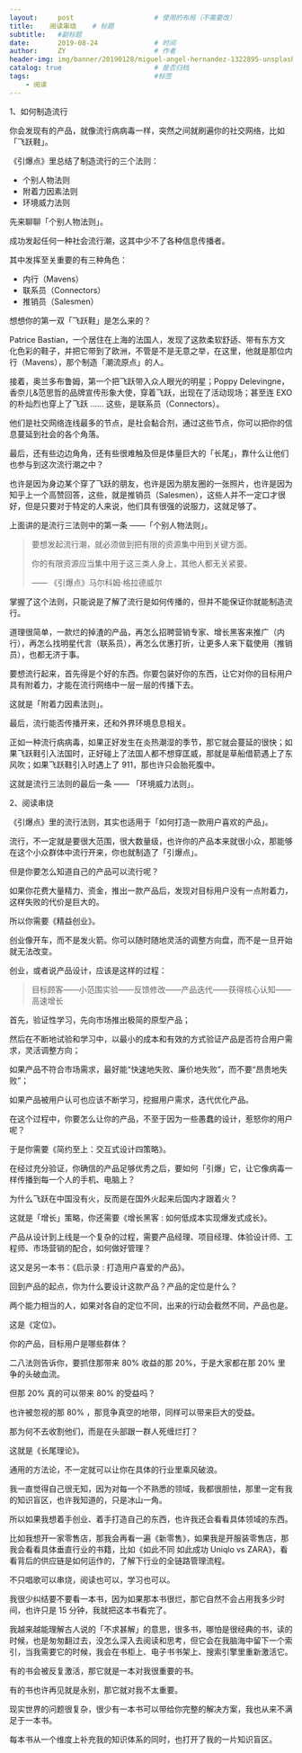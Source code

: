 ```yaml
---
layout:     post                    # 使用的布局（不需要改）
title:    阅读串烧    # 标题 
subtitle:   #副标题
date:       2019-08-24              # 时间
author:     ZY                      # 作者
header-img: img/banner/20190128/miguel-angel-hernandez-1322895-unsplash.jpg    #这篇文章标题背景图片
catalog: true                       # 是否归档
tags:                               #标签
    - 阅读
---
```


1、如何制造流行

你会发现有的产品，就像流行病病毒一样，突然之间就刷遍你的社交网络，比如「飞跃鞋」。

《引爆点》里总结了制造流行的三个法则：

- 个别人物法则
- 附着力因素法则
- 环境威力法则

先来聊聊「个别人物法则」。

成功发起任何一种社会流行潮，这其中少不了各种信息传播者。

其中发挥至关重要的有三种角色：

- 内行（Mavens）
- 联系员（Connectors）
- 推销员（Salesmen）

想想你的第一双「飞跃鞋」是怎么来的？

Patrice Bastian，一个居住在上海的法国人，发现了这款柔软舒适、带有东方文化色彩的鞋子，并把它带到了欧洲，不管是不是无意之举，在这里，他就是那位内行（Mavens），那个制造「潮流原点」的人。

接着，奥兰多布鲁姆，第一个把飞跃带入众人眼光的明星；Poppy Delevingne，香奈儿&范思哲的品牌宣传形象大使，穿着飞跃，出现在了活动现场；甚至连 EXO 的朴灿烈也穿上了飞跃 …… 这些，是联系员（Connectors）。

他们是社交网络连线最多的节点，是社会黏合剂，通过这些节点，你可以把你的信息蔓延到社会的各个角落。

最后，还有些边边角角，还有些很难触及但是体量巨大的「长尾」，靠什么让他们也参与到这次流行潮之中？

也许是因为身边某个穿了飞跃的朋友，也许是因为朋友圈的一张照片，也许是因为知乎上一个高赞回答，这些，就是推销员（Salesmen），这些人并不一定口才很好，但是只要对于特定的人来说，他们具有很强的说服力，这就足够了。

上面讲的是流行三法则中的第一条 ——「个别人物法则」。

> 要想发起流行潮，就必须做到把有限的资源集中用到关键方面。
>
> 你的有限资源应当集中用于这三类人身上，其他人都无关紧要。
>
> —— 《引爆点》马尔科姆·格拉德威尔 

掌握了这个法则，只能说是了解了流行是如何传播的，但并不能保证你就能制造流行。

道理很简单，一款烂的掉渣的产品，再怎么招聘营销专家、增长黑客来推广（内行），再怎么找明星代言（联系员），再怎么优惠打折，让更多人来下载使用（推销员），也都无济于事。

要想流行起来，首先得是个好的东西。你要包装好你的东西，让它对你的目标用户具有附着力，才能在流行网络中一层一层的传播下去。

这就是「附着力因素法则」。

最后，流行能否传播开来，还和外界环境息息相关。

正如一种流行病病毒，如果正好发生在炎热潮湿的季节，那它就会蔓延的很快；如果飞跃鞋引入法国时，正好碰上了法国人都不想穿匡威，那就是草船借箭遇上了东风吹；如果飞跃鞋引入时遇上了 911，那也许只会胎死腹中。

这就是流行三法则的最后一条 —— 「环境威力法则」。



2、阅读串烧

《引爆点》里的流行法则，其实也适用于「如何打造一款用户喜欢的产品」。

流行，不一定就是要很大范围，很大数量级，也许你的产品本来就很小众，那能够在这个小众群体中流行开来，你也就制造了「引爆点」。

但是你要怎么知道自己的产品可以流行呢？

如果你花费大量精力、资金，推出一款产品后，发现对目标用户没有一点附着力，这样失败的代价是巨大的。

所以你需要《精益创业》。

创业像开车，而不是发火箭。你可以随时随地灵活的调整方向盘，而不是一旦开始就无法改变。

创业，或者说产品设计，应该是这样的过程：

> 目标顾客——小范围实验——反馈修改——产品迭代——获得核心认知——高速增长

首先，验证性学习，先向市场推出极简的原型产品；

然后在不断地试验和学习中，以最小的成本和有效的方式验证产品是否符合用户需求，灵活调整方向；

如果产品不符合市场需求，最好能“快速地失败、廉价地失败”，而不要“昂贵地失败”；

如果产品被用户认可也应该不断学习，挖掘用户需求，迭代优化产品。

在这个过程中，你要怎么让你的产品，不至于因为一些愚蠢的设计，惹怒你的用户呢？

于是你需要《简约至上：交互式设计四策略》。

在经过充分验证，你确信的产品足够优秀之后，要如何「引爆」它，让它像病毒一样传播到每一个人的手机、电脑上？

为什么飞跃在中国没有火，反而是在国外火起来后国内才跟着火？

这就是「增长」策略，你还需要《增长黑客 : 如何低成本实现爆发式成长》。

产品从设计到上线是一个复杂的过程，需要产品经理、项目经理、体验设计师、工程师、市场营销的配合，如何做好管理？

这又是另一本书：《启示录 : 打造用户喜爱的产品》。

回到产品的起点，你为什么要设计这款产品？产品的定位是什么？

两个能力相当的人，如果对各自的定位不同，出来的行动会截然不同，产品也是。

这是《定位》。

你的产品，目标用户是哪些群体？

二八法则告诉你，要抓住那带来 80% 收益的那 20%，于是大家都在那 20% 里争的头破血流。

但那 20% 真的可以带来 80% 的受益吗？

也许被忽视的那 80% ，那竞争真空的地带，同样可以带来巨大的受益。

那为何不去收割他们，而是在头部跟一群人死缠烂打？

这就是《长尾理论》。

通用的方法论，不一定就可以让你在具体的行业里乘风破浪。

我一直觉得自己很无知，因为对每一个不熟悉的领域，我都很胆怯，那里一定有我的知识盲区，也许我知道的，只是冰山一角。

所以如果我想着手创业、着手打造自己的东西，也许我还会看看具体领域的东西。

比如我想开一家零售店，那我会再看一遍《新零售》，如果我是开服装零售店，那我会看看具体垂直行业的书籍，比如《如此不同 如此成功 Uniqlo vs ZARA》，看看背后的供应链是如何运作的，了解下行业的全链路管理流程。

不只唱歌可以串烧，阅读也可以，学习也可以。

我很少纠结要不要看一本书，因为如果那本书很烂，那它自然不会占用我多少时间，也许只是 15 分钟，我就把这本书看完了。

我越来越能理解古人说的「不求甚解」的意思，很多书，哪怕是很经典的书，读的时候，也是匆匆翻过去，没怎么深入去阅读和思考，但它会在我脑海中留下一个索引，当我需要它的时候，我会在书柜上、电子书书架上、搜索引擎里重新激活它。

有的书会被反复激活，那它就是一本对我很重要的书。

有的书也许再见就是永别，那它就对我不太重要。

现实世界的问题很复杂，很少有一本书可以带给你完整的解决方案，我也从来不满足于一本书。

每本书从一个维度上补充我的知识体系的同时，也打开了我的一片知识盲区。













